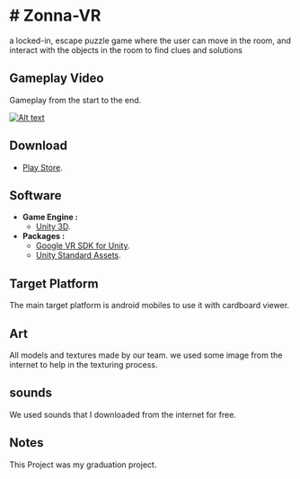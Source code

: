 # # Zonna-VR

a locked-in, escape puzzle game where the user can move in the room, and interact with the objects in the room to find clues and solutions 

## Gameplay Video

Gameplay from the start to the end.

[![Alt text](https://img.youtube.com/vi/8dI-nxvbBJk/0.jpg)](https://www.youtube.com/watch?v=8dI-nxvbBJk "Click to play on youtube.com")

## Download
* [Play Store](https://play.google.com/store/apps/details?id=com.WaleedYaser.Zonna).

## Software

* **Game Engine :**
  * [Unity 3D](https://unity3d.com/).
* **Packages :**
  * [Google VR SDK for Unity](https://developers.google.com/vr/unity/).
  * [Unity Standard Assets](https://www.assetstore.unity3d.com/en/#!/content/32351).

## Target Platform

The main target platform is android mobiles to use it with cardboard viewer.

## Art

All models and textures made by our team. we used some image from the internet to help in the texturing process.

## sounds

We used sounds that I downloaded from the internet for free.

## Notes

This Project was my graduation project.

